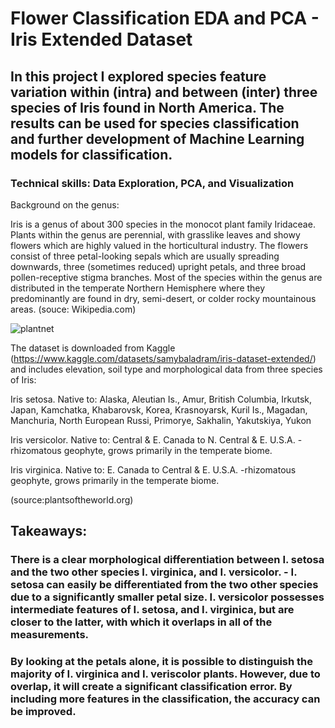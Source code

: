 # Flower Classification EDA and PCA - Iris Extended Dataset

## In this project I explored species feature variation within (intra) and between (inter) three species of Iris found in North America. The results can be used for species classification and further development of Machine Learning models for classification.

### Technical skills: Data Exploration, PCA, and Visualization

Background on the genus:

Iris is a genus of about 300 species in the monocot plant family Iridaceae. Plants within the genus are perennial, with grasslike leaves and showy flowers which are highly valued in the horticultural industry. The flowers consist of three petal-looking sepals which are usually spreading downwards, three (sometimes reduced) upright petals, and three broad pollen-receptive stigma branches. Most of the species within the genus are distributed in the temperate Northern Hemisphere where they predominantly are found in dry, semi-desert, or colder rocky mountainous areas. (souce: Wikipedia.com)

![plantnet](https://github.com/ToriiX/Iris__dataset_EDA/assets/156717220/b650ee93-6ccd-4b33-9431-3765a540a9c6)


The dataset is downloaded from Kaggle (https://www.kaggle.com/datasets/samybaladram/iris-dataset-extended/) and includes elevation, soil type and morphological data from three species of Iris:

Iris setosa. Native to: Alaska, Aleutian Is., Amur, British Columbia, Irkutsk, Japan, Kamchatka, Khabarovsk, Korea, Krasnoyarsk, Kuril Is., Magadan, Manchuria, North European Russi, Primorye, Sakhalin, Yakutskiya, Yukon

Iris versicolor. Native to: Central & E. Canada to N. Central & E. U.S.A. -rhizomatous geophyte, grows primarily in the temperate biome.

Iris virginica.
Native to: E. Canada to Central & E. U.S.A. -rhizomatous geophyte, grows primarily in the temperate biome.

(source:plantsoftheworld.org)

## Takeaways:

### There is a clear morphological differentiation between I. setosa and the two other species I. virginica, and I. versicolor. - I. setosa can easily be differentiated from the two other species due to a significantly smaller petal size. I. versicolor possesses intermediate features of I. setosa, and I. virginica, but are closer to the latter, with which it overlaps in all of the measurements.

### By looking at the petals alone, it is possible to distinguish the majority of I. virginica and I. veriscolor plants. However, due to overlap, it will create a significant classification error. By including more features in the classification, the accuracy can be improved.
